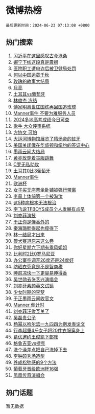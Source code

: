 # 微博热榜

`最后更新时间：2024-06-23 07:13:08 +0800`

## 热门搜索

1. [习近平在这里感叹古今沧桑](https://m.weibo.cn/search?containerid=100103type%3D1%26t%3D10%26q%3D%23%E4%B9%A0%E8%BF%91%E5%B9%B3%E5%9C%A8%E8%BF%99%E9%87%8C%E6%84%9F%E5%8F%B9%E5%8F%A4%E4%BB%8A%E6%B2%A7%E6%A1%91%23&stream_entry_id=51&isnewpage=1&extparam=seat%3D1%26filter_type%3Drealtimehot%26stream_entry_id%3D51%26pos%3D0%26c_type%3D51%26q%3D%2523%25E4%25B9%25A0%25E8%25BF%2591%25E5%25B9%25B3%25E5%259C%25A8%25E8%25BF%2599%25E9%2587%258C%25E6%2584%259F%25E5%258F%25B9%25E5%258F%25A4%25E4%25BB%258A%25E6%25B2%25A7%25E6%25A1%2591%2523%26cate%3D10103%26dgr%3D0%26display_time%3D1719097987%26pre_seqid%3D171909798795102749408)
1. [婉宁下线这段真是震撼](https://m.weibo.cn/search?containerid=100103type%3D1%26t%3D10%26q%3D%E5%A9%89%E5%AE%81%E4%B8%8B%E7%BA%BF%E8%BF%99%E6%AE%B5%E7%9C%9F%E6%98%AF%E9%9C%87%E6%92%BC&stream_entry_id=31&isnewpage=1&extparam=seat%3D1%26lcate%3D5001%26band_rank%3D1%26q%3D%25E5%25A9%2589%25E5%25AE%2581%25E4%25B8%258B%25E7%25BA%25BF%25E8%25BF%2599%25E6%25AE%25B5%25E7%259C%259F%25E6%2598%25AF%25E9%259C%2587%25E6%2592%25BC%26dgr%3D0%26realpos%3D1%26stream_entry_id%3D31%26pos%3D0%26c_type%3D31%26flag%3D2%26cate%3D5001%26filter_type%3Drealtimehot%26display_time%3D1719097987%26pre_seqid%3D171909798795102749408)
1. [医院职工遭电诈后被卫健局处罚](https://m.weibo.cn/search?containerid=100103type%3D1%26t%3D10%26q%3D%23%E5%8C%BB%E9%99%A2%E8%81%8C%E5%B7%A5%E9%81%AD%E7%94%B5%E8%AF%88%E5%90%8E%E8%A2%AB%E5%8D%AB%E5%81%A5%E5%B1%80%E5%A4%84%E7%BD%9A%23&stream_entry_id=31&isnewpage=1&extparam=seat%3D1%26lcate%3D5001%26band_rank%3D2%26q%3D%2523%25E5%258C%25BB%25E9%2599%25A2%25E8%2581%258C%25E5%25B7%25A5%25E9%2581%25AD%25E7%2594%25B5%25E8%25AF%2588%25E5%2590%258E%25E8%25A2%25AB%25E5%258D%25AB%25E5%2581%25A5%25E5%25B1%2580%25E5%25A4%2584%25E7%25BD%259A%2523%26dgr%3D0%26realpos%3D2%26stream_entry_id%3D31%26pos%3D1%26c_type%3D31%26flag%3D0%26cate%3D5001%26filter_type%3Drealtimehot%26display_time%3D1719097987%26pre_seqid%3D171909798795102749408)
1. [何以中国运载千秋](https://m.weibo.cn/search?containerid=100103type%3D1%26t%3D10%26q%3D%23%E4%BD%95%E4%BB%A5%E4%B8%AD%E5%9B%BD%E8%BF%90%E8%BD%BD%E5%8D%83%E7%A7%8B%23&stream_entry_id=31&isnewpage=1&extparam=seat%3D1%26lcate%3D5001%26band_rank%3D3%26q%3D%2523%25E4%25BD%2595%25E4%25BB%25A5%25E4%25B8%25AD%25E5%259B%25BD%25E8%25BF%2590%25E8%25BD%25BD%25E5%258D%2583%25E7%25A7%258B%2523%26dgr%3D0%26realpos%3D3%26stream_entry_id%3D31%26pos%3D2%26c_type%3D31%26flag%3D0%26cate%3D5001%26filter_type%3Drealtimehot%26display_time%3D1719097987%26pre_seqid%3D171909798795102749408)
1. [玫瑰的故事大结局](https://m.weibo.cn/search?containerid=100103type%3D1%26t%3D10%26q%3D%E7%8E%AB%E7%91%B0%E7%9A%84%E6%95%85%E4%BA%8B%E5%A4%A7%E7%BB%93%E5%B1%80&stream_entry_id=31&isnewpage=1&extparam=seat%3D1%26lcate%3D5001%26band_rank%3D4%26q%3D%25E7%258E%25AB%25E7%2591%25B0%25E7%259A%2584%25E6%2595%2585%25E4%25BA%258B%25E5%25A4%25A7%25E7%25BB%2593%25E5%25B1%2580%26dgr%3D0%26realpos%3D4%26stream_entry_id%3D31%26pos%3D3%26c_type%3D31%26flag%3D2%26cate%3D5001%26filter_type%3Drealtimehot%26display_time%3D1719097987%26pre_seqid%3D171909798795102749408)
1. [月亮](https://m.weibo.cn/search?containerid=100103type%3D1%26t%3D10%26q%3D%E6%9C%88%E4%BA%AE&stream_entry_id=31&isnewpage=1&extparam=seat%3D1%26lcate%3D5001%26band_rank%3D5%26q%3D%25E6%259C%2588%25E4%25BA%25AE%26dgr%3D0%26realpos%3D5%26stream_entry_id%3D31%26pos%3D4%26c_type%3D31%26flag%3D16%26cate%3D5001%26filter_type%3Drealtimehot%26display_time%3D1719097987%26pre_seqid%3D171909798795102749408)
1. [土耳其vs葡萄牙](https://m.weibo.cn/search?containerid=100103type%3D1%26t%3D10%26q%3D%23%E5%9C%9F%E8%80%B3%E5%85%B6vs%E8%91%A1%E8%90%84%E7%89%99%23&stream_entry_id=31&isnewpage=1&extparam=seat%3D1%26lcate%3D5001%26band_rank%3D6%26q%3D%2523%25E5%259C%259F%25E8%2580%25B3%25E5%2585%25B6vs%25E8%2591%25A1%25E8%2590%2584%25E7%2589%2599%2523%26dgr%3D0%26realpos%3D6%26stream_entry_id%3D31%26pos%3D5%26c_type%3D31%26flag%3D0%26cate%3D5001%26filter_type%3Drealtimehot%26display_time%3D1719097987%26pre_seqid%3D171909798795102749408)
1. [林俊杰 冻结](https://m.weibo.cn/search?containerid=100103type%3D1%26t%3D10%26q%3D%E6%9E%97%E4%BF%8A%E6%9D%B0+%E5%86%BB%E7%BB%93&stream_entry_id=31&isnewpage=1&extparam=seat%3D1%26lcate%3D5001%26band_rank%3D7%26q%3D%25E6%259E%2597%25E4%25BF%258A%25E6%259D%25B0%2520%25E5%2586%25BB%25E7%25BB%2593%26dgr%3D0%26realpos%3D7%26stream_entry_id%3D31%26pos%3D6%26c_type%3D31%26flag%3D2%26cate%3D5001%26filter_type%3Drealtimehot%26display_time%3D1719097987%26pre_seqid%3D171909798795102749408)
1. [傅家明离世庄国栋再回国追玫瑰](https://m.weibo.cn/search?containerid=100103type%3D1%26t%3D10%26q%3D%23%E5%82%85%E5%AE%B6%E6%98%8E%E7%A6%BB%E4%B8%96%E5%BA%84%E5%9B%BD%E6%A0%8B%E5%86%8D%E5%9B%9E%E5%9B%BD%E8%BF%BD%E7%8E%AB%E7%91%B0%23&stream_entry_id=31&isnewpage=1&extparam=seat%3D1%26lcate%3D5001%26band_rank%3D8%26q%3D%2523%25E5%2582%2585%25E5%25AE%25B6%25E6%2598%258E%25E7%25A6%25BB%25E4%25B8%2596%25E5%25BA%2584%25E5%259B%25BD%25E6%25A0%258B%25E5%2586%258D%25E5%259B%259E%25E5%259B%25BD%25E8%25BF%25BD%25E7%258E%25AB%25E7%2591%25B0%2523%26dgr%3D0%26realpos%3D8%26stream_entry_id%3D31%26pos%3D7%26c_type%3D31%26flag%3D2%26cate%3D5001%26filter_type%3Drealtimehot%26display_time%3D1719097987%26pre_seqid%3D171909798795102749408)
1. [Manner事件 不要为难服务人员](https://m.weibo.cn/search?containerid=100103type%3D1%26t%3D10%26q%3DManner%E4%BA%8B%E4%BB%B6+%E4%B8%8D%E8%A6%81%E4%B8%BA%E9%9A%BE%E6%9C%8D%E5%8A%A1%E4%BA%BA%E5%91%98&stream_entry_id=31&isnewpage=1&extparam=seat%3D1%26lcate%3D5001%26band_rank%3D9%26q%3DManner%25E4%25BA%258B%25E4%25BB%25B6%2520%25E4%25B8%258D%25E8%25A6%2581%25E4%25B8%25BA%25E9%259A%25BE%25E6%259C%258D%25E5%258A%25A1%25E4%25BA%25BA%25E5%2591%2598%26dgr%3D0%26realpos%3D9%26stream_entry_id%3D31%26pos%3D8%26c_type%3D31%26flag%3D0%26cate%3D5001%26filter_type%3Drealtimehot%26display_time%3D1719097987%26pre_seqid%3D171909798795102749408)
1. [2024多地高考成绩今日可查](https://m.weibo.cn/search?containerid=100103type%3D1%26t%3D10%26q%3D%232024%E5%A4%9A%E5%9C%B0%E9%AB%98%E8%80%83%E6%88%90%E7%BB%A9%E4%BB%8A%E6%97%A5%E5%8F%AF%E6%9F%A5%23&stream_entry_id=31&isnewpage=1&extparam=seat%3D1%26lcate%3D5001%26band_rank%3D10%26q%3D%25232024%25E5%25A4%259A%25E5%259C%25B0%25E9%25AB%2598%25E8%2580%2583%25E6%2588%2590%25E7%25BB%25A9%25E4%25BB%258A%25E6%2597%25A5%25E5%258F%25AF%25E6%259F%25A5%2523%26dgr%3D0%26realpos%3D10%26stream_entry_id%3D31%26pos%3D9%26c_type%3D31%26flag%3D32768%26cate%3D5001%26filter_type%3Drealtimehot%26display_time%3D1719097987%26pre_seqid%3D171909798795102749408)
1. [歌手 大众评审系统](https://m.weibo.cn/search?containerid=100103type%3D1%26t%3D10%26q%3D%E6%AD%8C%E6%89%8B+%E5%A4%A7%E4%BC%97%E8%AF%84%E5%AE%A1%E7%B3%BB%E7%BB%9F&stream_entry_id=31&isnewpage=1&extparam=seat%3D1%26lcate%3D5001%26band_rank%3D11%26q%3D%25E6%25AD%258C%25E6%2589%258B%2520%25E5%25A4%25A7%25E4%25BC%2597%25E8%25AF%2584%25E5%25AE%25A1%25E7%25B3%25BB%25E7%25BB%259F%26dgr%3D0%26realpos%3D11%26stream_entry_id%3D31%26pos%3D10%26c_type%3D31%26flag%3D2%26cate%3D5001%26filter_type%3Drealtimehot%26display_time%3D1719097987%26pre_seqid%3D171909798795102749408)
1. [方协文 可怕](https://m.weibo.cn/search?containerid=100103type%3D1%26t%3D10%26q%3D%E6%96%B9%E5%8D%8F%E6%96%87+%E5%8F%AF%E6%80%95&stream_entry_id=31&isnewpage=1&extparam=seat%3D1%26lcate%3D5001%26band_rank%3D12%26q%3D%25E6%2596%25B9%25E5%258D%258F%25E6%2596%2587%2520%25E5%258F%25AF%25E6%2580%2595%26dgr%3D0%26realpos%3D12%26stream_entry_id%3D31%26pos%3D11%26c_type%3D31%26flag%3D2%26cate%3D5001%26filter_type%3Drealtimehot%26display_time%3D1719097987%26pre_seqid%3D171909798795102749408)
1. [大运河博物馆展览了隋炀帝的蛀牙](https://m.weibo.cn/search?containerid=100103type%3D1%26t%3D10%26q%3D%23%E5%A4%A7%E8%BF%90%E6%B2%B3%E5%8D%9A%E7%89%A9%E9%A6%86%E5%B1%95%E8%A7%88%E4%BA%86%E9%9A%8B%E7%82%80%E5%B8%9D%E7%9A%84%E8%9B%80%E7%89%99%23&stream_entry_id=31&isnewpage=1&extparam=seat%3D1%26lcate%3D5001%26band_rank%3D13%26q%3D%2523%25E5%25A4%25A7%25E8%25BF%2590%25E6%25B2%25B3%25E5%258D%259A%25E7%2589%25A9%25E9%25A6%2586%25E5%25B1%2595%25E8%25A7%2588%25E4%25BA%2586%25E9%259A%258B%25E7%2582%2580%25E5%25B8%259D%25E7%259A%2584%25E8%259B%2580%25E7%2589%2599%2523%26dgr%3D0%26realpos%3D13%26stream_entry_id%3D31%26pos%3D12%26c_type%3D31%26flag%3D0%26cate%3D5001%26filter_type%3Drealtimehot%26display_time%3D1719097987%26pre_seqid%3D171909798795102749408)
1. [美国关闭俄在华盛顿和纽约的签证中心](https://m.weibo.cn/search?containerid=100103type%3D1%26t%3D10%26q%3D%23%E7%BE%8E%E5%9B%BD%E5%85%B3%E9%97%AD%E4%BF%84%E5%9C%A8%E5%8D%8E%E7%9B%9B%E9%A1%BF%E5%92%8C%E7%BA%BD%E7%BA%A6%E7%9A%84%E7%AD%BE%E8%AF%81%E4%B8%AD%E5%BF%83%23&stream_entry_id=31&isnewpage=1&extparam=seat%3D1%26lcate%3D5001%26band_rank%3D14%26q%3D%2523%25E7%25BE%258E%25E5%259B%25BD%25E5%2585%25B3%25E9%2597%25AD%25E4%25BF%2584%25E5%259C%25A8%25E5%258D%258E%25E7%259B%259B%25E9%25A1%25BF%25E5%2592%258C%25E7%25BA%25BD%25E7%25BA%25A6%25E7%259A%2584%25E7%25AD%25BE%25E8%25AF%2581%25E4%25B8%25AD%25E5%25BF%2583%2523%26dgr%3D0%26realpos%3D14%26stream_entry_id%3D31%26pos%3D13%26c_type%3D31%26flag%3D0%26cate%3D5001%26filter_type%3Drealtimehot%26display_time%3D1719097987%26pre_seqid%3D171909798795102749408)
1. [墨雨云间大结局](https://m.weibo.cn/search?containerid=100103type%3D1%26t%3D10%26q%3D%E5%A2%A8%E9%9B%A8%E4%BA%91%E9%97%B4%E5%A4%A7%E7%BB%93%E5%B1%80&stream_entry_id=31&isnewpage=1&extparam=seat%3D1%26lcate%3D5001%26band_rank%3D15%26q%3D%25E5%25A2%25A8%25E9%259B%25A8%25E4%25BA%2591%25E9%2597%25B4%25E5%25A4%25A7%25E7%25BB%2593%25E5%25B1%2580%26dgr%3D0%26realpos%3D15%26stream_entry_id%3D31%26pos%3D14%26c_type%3D31%26flag%3D0%26cate%3D5001%26filter_type%3Drealtimehot%26display_time%3D1719097987%26pre_seqid%3D171909798795102749408)
1. [黄亦玫穿着丧服跳舞](https://m.weibo.cn/search?containerid=100103type%3D1%26t%3D10%26q%3D%23%E9%BB%84%E4%BA%A6%E7%8E%AB%E7%A9%BF%E7%9D%80%E4%B8%A7%E6%9C%8D%E8%B7%B3%E8%88%9E%23&stream_entry_id=31&isnewpage=1&extparam=seat%3D1%26lcate%3D5001%26band_rank%3D16%26q%3D%2523%25E9%25BB%2584%25E4%25BA%25A6%25E7%258E%25AB%25E7%25A9%25BF%25E7%259D%2580%25E4%25B8%25A7%25E6%259C%258D%25E8%25B7%25B3%25E8%2588%259E%2523%26dgr%3D0%26realpos%3D16%26stream_entry_id%3D31%26pos%3D15%26c_type%3D31%26flag%3D0%26cate%3D5001%26filter_type%3Drealtimehot%26display_time%3D1719097987%26pre_seqid%3D171909798795102749408)
1. [C罗无私助攻](https://m.weibo.cn/search?containerid=100103type%3D1%26t%3D10%26q%3D%23C%E7%BD%97%E6%97%A0%E7%A7%81%E5%8A%A9%E6%94%BB%23&stream_entry_id=31&isnewpage=1&extparam=seat%3D1%26lcate%3D5001%26band_rank%3D17%26q%3D%2523C%25E7%25BD%2597%25E6%2597%25A0%25E7%25A7%2581%25E5%258A%25A9%25E6%2594%25BB%2523%26dgr%3D0%26realpos%3D17%26stream_entry_id%3D31%26pos%3D16%26c_type%3D31%26flag%3D1%26cate%3D5001%26filter_type%3Drealtimehot%26display_time%3D1719097987%26pre_seqid%3D171909798795102749408)
1. [土耳其0比3葡萄牙](https://m.weibo.cn/search?containerid=100103type%3D1%26t%3D10%26q%3D%23%E5%9C%9F%E8%80%B3%E5%85%B60%E6%AF%943%E8%91%A1%E8%90%84%E7%89%99%23&stream_entry_id=31&isnewpage=1&extparam=seat%3D1%26lcate%3D5001%26band_rank%3D18%26q%3D%2523%25E5%259C%259F%25E8%2580%25B3%25E5%2585%25B60%25E6%25AF%25943%25E8%2591%25A1%25E8%2590%2584%25E7%2589%2599%2523%26dgr%3D0%26realpos%3D18%26stream_entry_id%3D31%26pos%3D17%26c_type%3D31%26flag%3D1%26cate%3D5001%26filter_type%3Drealtimehot%26display_time%3D1719097987%26pre_seqid%3D171909798795102749408)
1. [Manner事件](https://m.weibo.cn/search?containerid=100103type%3D1%26t%3D10%26q%3DManner%E4%BA%8B%E4%BB%B6&stream_entry_id=31&isnewpage=1&extparam=seat%3D1%26lcate%3D5001%26band_rank%3D19%26q%3DManner%25E4%25BA%258B%25E4%25BB%25B6%26dgr%3D0%26realpos%3D19%26stream_entry_id%3D31%26pos%3D18%26c_type%3D31%26flag%3D0%26cate%3D5001%26filter_type%3Drealtimehot%26display_time%3D1719097987%26pre_seqid%3D171909798795102749408)
1. [欧洲杯](https://m.weibo.cn/search?containerid=100103type%3D1%26t%3D10%26q%3D%E6%AC%A7%E6%B4%B2%E6%9D%AF&stream_entry_id=31&isnewpage=1&extparam=seat%3D1%26lcate%3D5001%26band_rank%3D20%26q%3D%25E6%25AC%25A7%25E6%25B4%25B2%25E6%259D%25AF%26dgr%3D0%26realpos%3D20%26stream_entry_id%3D31%26pos%3D19%26c_type%3D31%26flag%3D0%26cate%3D5001%26filter_type%3Drealtimehot%26display_time%3D1719097987%26pre_seqid%3D171909798795102749408)
1. [女子买无座票坐卧铺被强行带离](https://m.weibo.cn/search?containerid=100103type%3D1%26t%3D10%26q%3D%23%E5%A5%B3%E5%AD%90%E4%B9%B0%E6%97%A0%E5%BA%A7%E7%A5%A8%E5%9D%90%E5%8D%A7%E9%93%BA%E8%A2%AB%E5%BC%BA%E8%A1%8C%E5%B8%A6%E7%A6%BB%23&stream_entry_id=31&isnewpage=1&extparam=seat%3D1%26lcate%3D5001%26band_rank%3D21%26q%3D%2523%25E5%25A5%25B3%25E5%25AD%2590%25E4%25B9%25B0%25E6%2597%25A0%25E5%25BA%25A7%25E7%25A5%25A8%25E5%259D%2590%25E5%258D%25A7%25E9%2593%25BA%25E8%25A2%25AB%25E5%25BC%25BA%25E8%25A1%258C%25E5%25B8%25A6%25E7%25A6%25BB%2523%26dgr%3D0%26realpos%3D21%26stream_entry_id%3D31%26pos%3D20%26c_type%3D31%26flag%3D0%26cate%3D5001%26filter_type%3Drealtimehot%26display_time%3D1719097987%26pre_seqid%3D171909798795102749408)
1. [李晨上体综第一个被淘汰](https://m.weibo.cn/search?containerid=100103type%3D1%26t%3D10%26q%3D%23%E6%9D%8E%E6%99%A8%E4%B8%8A%E4%BD%93%E7%BB%BC%E7%AC%AC%E4%B8%80%E4%B8%AA%E8%A2%AB%E6%B7%98%E6%B1%B0%23&stream_entry_id=31&isnewpage=1&extparam=seat%3D1%26lcate%3D5001%26band_rank%3D22%26q%3D%2523%25E6%259D%258E%25E6%2599%25A8%25E4%25B8%258A%25E4%25BD%2593%25E7%25BB%25BC%25E7%25AC%25AC%25E4%25B8%2580%25E4%25B8%25AA%25E8%25A2%25AB%25E6%25B7%2598%25E6%25B1%25B0%2523%26dgr%3D0%26realpos%3D22%26stream_entry_id%3D31%26pos%3D21%26c_type%3D31%26flag%3D0%26cate%3D5001%26filter_type%3Drealtimehot%26display_time%3D1719097987%26pre_seqid%3D171909798795102749408)
1. [这5种病根本无法根治](https://m.weibo.cn/search?containerid=100103type%3D1%26t%3D10%26q%3D%23%E8%BF%995%E7%A7%8D%E7%97%85%E6%A0%B9%E6%9C%AC%E6%97%A0%E6%B3%95%E6%A0%B9%E6%B2%BB%23&stream_entry_id=31&isnewpage=1&extparam=seat%3D1%26lcate%3D5001%26band_rank%3D23%26q%3D%2523%25E8%25BF%25995%25E7%25A7%258D%25E7%2597%2585%25E6%25A0%25B9%25E6%259C%25AC%25E6%2597%25A0%25E6%25B3%2595%25E6%25A0%25B9%25E6%25B2%25BB%2523%26dgr%3D0%26realpos%3D23%26stream_entry_id%3D31%26pos%3D22%26c_type%3D31%26flag%3D0%26cate%3D5001%26filter_type%3Drealtimehot%26display_time%3D1719097987%26pre_seqid%3D171909798795102749408)
1. [李飞说TFBOYS成员个人发展有点早](https://m.weibo.cn/search?containerid=100103type%3D1%26t%3D10%26q%3D%23%E6%9D%8E%E9%A3%9E%E8%AF%B4TFBOYS%E6%88%90%E5%91%98%E4%B8%AA%E4%BA%BA%E5%8F%91%E5%B1%95%E6%9C%89%E7%82%B9%E6%97%A9%23&stream_entry_id=31&isnewpage=1&extparam=seat%3D1%26lcate%3D5001%26band_rank%3D24%26q%3D%2523%25E6%259D%258E%25E9%25A3%259E%25E8%25AF%25B4TFBOYS%25E6%2588%2590%25E5%2591%2598%25E4%25B8%25AA%25E4%25BA%25BA%25E5%258F%2591%25E5%25B1%2595%25E6%259C%2589%25E7%2582%25B9%25E6%2597%25A9%2523%26dgr%3D0%26realpos%3D24%26stream_entry_id%3D31%26pos%3D23%26c_type%3D31%26flag%3D2%26cate%3D5001%26filter_type%3Drealtimehot%26display_time%3D1719097987%26pre_seqid%3D171909798795102749408)
1. [刘亦菲演技](https://m.weibo.cn/search?containerid=100103type%3D1%26t%3D10%26q%3D%E5%88%98%E4%BA%A6%E8%8F%B2%E6%BC%94%E6%8A%80&stream_entry_id=31&isnewpage=1&extparam=seat%3D1%26lcate%3D5001%26band_rank%3D25%26q%3D%25E5%2588%2598%25E4%25BA%25A6%25E8%258F%25B2%25E6%25BC%2594%25E6%258A%2580%26dgr%3D0%26realpos%3D25%26stream_entry_id%3D31%26pos%3D24%26c_type%3D31%26flag%3D0%26cate%3D5001%26filter_type%3Drealtimehot%26display_time%3D1719097987%26pre_seqid%3D171909798795102749408)
1. [于正你是懂番外的](https://m.weibo.cn/search?containerid=100103type%3D1%26t%3D10%26q%3D%23%E4%BA%8E%E6%AD%A3%E4%BD%A0%E6%98%AF%E6%87%82%E7%95%AA%E5%A4%96%E7%9A%84%23&stream_entry_id=31&isnewpage=1&extparam=seat%3D1%26lcate%3D5001%26band_rank%3D26%26q%3D%2523%25E4%25BA%258E%25E6%25AD%25A3%25E4%25BD%25A0%25E6%2598%25AF%25E6%2587%2582%25E7%2595%25AA%25E5%25A4%2596%25E7%259A%2584%2523%26dgr%3D0%26realpos%3D26%26stream_entry_id%3D31%26pos%3D25%26c_type%3D31%26flag%3D0%26cate%3D5001%26filter_type%3Drealtimehot%26display_time%3D1719097987%26pre_seqid%3D171909798795102749408)
1. [秦海璐胖得起也瘦得下](https://m.weibo.cn/search?containerid=100103type%3D1%26t%3D10%26q%3D%23%E7%A7%A6%E6%B5%B7%E7%92%90%E8%83%96%E5%BE%97%E8%B5%B7%E4%B9%9F%E7%98%A6%E5%BE%97%E4%B8%8B%23&stream_entry_id=31&isnewpage=1&extparam=seat%3D1%26lcate%3D5001%26band_rank%3D27%26q%3D%2523%25E7%25A7%25A6%25E6%25B5%25B7%25E7%2592%2590%25E8%2583%2596%25E5%25BE%2597%25E8%25B5%25B7%25E4%25B9%259F%25E7%2598%25A6%25E5%25BE%2597%25E4%25B8%258B%2523%26dgr%3D0%26realpos%3D27%26stream_entry_id%3D31%26pos%3D26%26c_type%3D31%26flag%3D1%26cate%3D5001%26filter_type%3Drealtimehot%26display_time%3D1719097987%26pre_seqid%3D171909798795102749408)
1. [林一结局才出来](https://m.weibo.cn/search?containerid=100103type%3D1%26t%3D10%26q%3D%E6%9E%97%E4%B8%80%E7%BB%93%E5%B1%80%E6%89%8D%E5%87%BA%E6%9D%A5&stream_entry_id=31&isnewpage=1&extparam=seat%3D1%26lcate%3D5001%26band_rank%3D28%26q%3D%25E6%259E%2597%25E4%25B8%2580%25E7%25BB%2593%25E5%25B1%2580%25E6%2589%258D%25E5%2587%25BA%25E6%259D%25A5%26dgr%3D0%26realpos%3D28%26stream_entry_id%3D31%26pos%3D27%26c_type%3D31%26flag%3D0%26cate%3D5001%26filter_type%3Drealtimehot%26display_time%3D1719097987%26pre_seqid%3D171909798795102749408)
1. [警犬赛道原来这么卷](https://m.weibo.cn/search?containerid=100103type%3D1%26t%3D10%26q%3D%23%E8%AD%A6%E7%8A%AC%E8%B5%9B%E9%81%93%E5%8E%9F%E6%9D%A5%E8%BF%99%E4%B9%88%E5%8D%B7%23&stream_entry_id=31&isnewpage=1&extparam=seat%3D1%26lcate%3D5001%26band_rank%3D29%26q%3D%2523%25E8%25AD%25A6%25E7%258A%25AC%25E8%25B5%259B%25E9%2581%2593%25E5%258E%259F%25E6%259D%25A5%25E8%25BF%2599%25E4%25B9%2588%25E5%258D%25B7%2523%26dgr%3D0%26realpos%3D29%26stream_entry_id%3D31%26pos%3D28%26c_type%3D31%26flag%3D32768%26cate%3D5001%26filter_type%3Drealtimehot%26display_time%3D1719097987%26pre_seqid%3D171909798795102749408)
1. [你好星期六下期有乘风姐姐](https://m.weibo.cn/search?containerid=100103type%3D1%26t%3D10%26q%3D%23%E4%BD%A0%E5%A5%BD%E6%98%9F%E6%9C%9F%E5%85%AD%E4%B8%8B%E6%9C%9F%E6%9C%89%E4%B9%98%E9%A3%8E%E5%A7%90%E5%A7%90%23&stream_entry_id=31&isnewpage=1&extparam=seat%3D1%26lcate%3D5001%26band_rank%3D30%26q%3D%2523%25E4%25BD%25A0%25E5%25A5%25BD%25E6%2598%259F%25E6%259C%259F%25E5%2585%25AD%25E4%25B8%258B%25E6%259C%259F%25E6%259C%2589%25E4%25B9%2598%25E9%25A3%258E%25E5%25A7%2590%25E5%25A7%2590%2523%26dgr%3D0%26realpos%3D30%26stream_entry_id%3D31%26pos%3D29%26c_type%3D31%26flag%3D0%26cate%3D5001%26filter_type%3Drealtimehot%26display_time%3D1719097987%26pre_seqid%3D171909798795102749408)
1. [比利时2比0罗马尼亚](https://m.weibo.cn/search?containerid=100103type%3D1%26t%3D10%26q%3D%23%E6%AF%94%E5%88%A9%E6%97%B62%E6%AF%940%E7%BD%97%E9%A9%AC%E5%B0%BC%E4%BA%9A%23&stream_entry_id=31&isnewpage=1&extparam=seat%3D1%26lcate%3D5001%26band_rank%3D31%26q%3D%2523%25E6%25AF%2594%25E5%2588%25A9%25E6%2597%25B62%25E6%25AF%25940%25E7%25BD%2597%25E9%25A9%25AC%25E5%25B0%25BC%25E4%25BA%259A%2523%26dgr%3D0%26realpos%3D31%26stream_entry_id%3D31%26pos%3D30%26c_type%3D31%26flag%3D1%26cate%3D5001%26filter_type%3Drealtimehot%26display_time%3D1719097987%26pre_seqid%3D171909798795102749408)
1. [办公室空调开26度还是24度好](https://m.weibo.cn/search?containerid=100103type%3D1%26t%3D10%26q%3D%23%E5%8A%9E%E5%85%AC%E5%AE%A4%E7%A9%BA%E8%B0%83%E5%BC%8026%E5%BA%A6%E8%BF%98%E6%98%AF24%E5%BA%A6%E5%A5%BD%23&stream_entry_id=31&isnewpage=1&extparam=seat%3D1%26lcate%3D5001%26band_rank%3D32%26q%3D%2523%25E5%258A%259E%25E5%2585%25AC%25E5%25AE%25A4%25E7%25A9%25BA%25E8%25B0%2583%25E5%25BC%258026%25E5%25BA%25A6%25E8%25BF%2598%25E6%2598%25AF24%25E5%25BA%25A6%25E5%25A5%25BD%2523%26dgr%3D0%26realpos%3D32%26stream_entry_id%3D31%26pos%3D31%26c_type%3D31%26flag%3D0%26cate%3D5001%26filter_type%3Drealtimehot%26display_time%3D1719097987%26pre_seqid%3D171909798795102749408)
1. [防晒衣究竟是不是智商税](https://m.weibo.cn/search?containerid=100103type%3D1%26t%3D10%26q%3D%23%E9%98%B2%E6%99%92%E8%A1%A3%E7%A9%B6%E7%AB%9F%E6%98%AF%E4%B8%8D%E6%98%AF%E6%99%BA%E5%95%86%E7%A8%8E%23&stream_entry_id=31&isnewpage=1&extparam=seat%3D1%26lcate%3D5001%26band_rank%3D33%26q%3D%2523%25E9%2598%25B2%25E6%2599%2592%25E8%25A1%25A3%25E7%25A9%25B6%25E7%25AB%259F%25E6%2598%25AF%25E4%25B8%258D%25E6%2598%25AF%25E6%2599%25BA%25E5%2595%2586%25E7%25A8%258E%2523%26dgr%3D0%26realpos%3D33%26stream_entry_id%3D31%26pos%3D32%26c_type%3D31%26flag%3D0%26cate%3D5001%26filter_type%3Drealtimehot%26display_time%3D1719097987%26pre_seqid%3D171909798795102749408)
1. [睡前凉快一下更容易睡得香](https://m.weibo.cn/search?containerid=100103type%3D1%26t%3D10%26q%3D%23%E7%9D%A1%E5%89%8D%E5%87%89%E5%BF%AB%E4%B8%80%E4%B8%8B%E6%9B%B4%E5%AE%B9%E6%98%93%E7%9D%A1%E5%BE%97%E9%A6%99%23&stream_entry_id=31&isnewpage=1&extparam=seat%3D1%26lcate%3D5001%26band_rank%3D34%26q%3D%2523%25E7%259D%25A1%25E5%2589%258D%25E5%2587%2589%25E5%25BF%25AB%25E4%25B8%2580%25E4%25B8%258B%25E6%259B%25B4%25E5%25AE%25B9%25E6%2598%2593%25E7%259D%25A1%25E5%25BE%2597%25E9%25A6%2599%2523%26dgr%3D0%26realpos%3D34%26stream_entry_id%3D31%26pos%3D33%26c_type%3D31%26flag%3D0%26cate%3D5001%26filter_type%3Drealtimehot%26display_time%3D1719097987%26pre_seqid%3D171909798795102749408)
1. [吴世勋去张艺兴演唱会](https://m.weibo.cn/search?containerid=100103type%3D1%26t%3D10%26q%3D%E5%90%B4%E4%B8%96%E5%8B%8B%E5%8E%BB%E5%BC%A0%E8%89%BA%E5%85%B4%E6%BC%94%E5%94%B1%E4%BC%9A&stream_entry_id=31&isnewpage=1&extparam=seat%3D1%26lcate%3D5001%26band_rank%3D35%26q%3D%25E5%2590%25B4%25E4%25B8%2596%25E5%258B%258B%25E5%258E%25BB%25E5%25BC%25A0%25E8%2589%25BA%25E5%2585%25B4%25E6%25BC%2594%25E5%2594%25B1%25E4%25BC%259A%26dgr%3D0%26realpos%3D35%26stream_entry_id%3D31%26pos%3D34%26c_type%3D31%26flag%3D0%26cate%3D5001%26filter_type%3Drealtimehot%26display_time%3D1719097987%26pre_seqid%3D171909798795102749408)
1. [刘亦菲素颜英文试镜](https://m.weibo.cn/search?containerid=100103type%3D1%26t%3D10%26q%3D%23%E5%88%98%E4%BA%A6%E8%8F%B2%E7%B4%A0%E9%A2%9C%E8%8B%B1%E6%96%87%E8%AF%95%E9%95%9C%23&stream_entry_id=31&isnewpage=1&extparam=seat%3D1%26lcate%3D5001%26band_rank%3D36%26q%3D%2523%25E5%2588%2598%25E4%25BA%25A6%25E8%258F%25B2%25E7%25B4%25A0%25E9%25A2%259C%25E8%258B%25B1%25E6%2596%2587%25E8%25AF%2595%25E9%2595%259C%2523%26dgr%3D0%26realpos%3D36%26stream_entry_id%3D31%26pos%3D35%26c_type%3D31%26flag%3D1%26cate%3D5001%26filter_type%3Drealtimehot%26display_time%3D1719097987%26pre_seqid%3D171909798795102749408)
1. [少女时期的李梦](https://m.weibo.cn/search?containerid=100103type%3D1%26t%3D10%26q%3D%23%E5%B0%91%E5%A5%B3%E6%97%B6%E6%9C%9F%E7%9A%84%E6%9D%8E%E6%A2%A6%23&stream_entry_id=31&isnewpage=1&extparam=seat%3D1%26lcate%3D5001%26band_rank%3D37%26q%3D%2523%25E5%25B0%2591%25E5%25A5%25B3%25E6%2597%25B6%25E6%259C%259F%25E7%259A%2584%25E6%259D%258E%25E6%25A2%25A6%2523%26dgr%3D0%26realpos%3D37%26stream_entry_id%3D31%26pos%3D36%26c_type%3D31%26flag%3D0%26cate%3D5001%26filter_type%3Drealtimehot%26display_time%3D1719097987%26pre_seqid%3D171909798795102749408)
1. [于正墨雨云间收官文](https://m.weibo.cn/search?containerid=100103type%3D1%26t%3D10%26q%3D%23%E4%BA%8E%E6%AD%A3%E5%A2%A8%E9%9B%A8%E4%BA%91%E9%97%B4%E6%94%B6%E5%AE%98%E6%96%87%23&stream_entry_id=31&isnewpage=1&extparam=seat%3D1%26lcate%3D5001%26band_rank%3D38%26q%3D%2523%25E4%25BA%258E%25E6%25AD%25A3%25E5%25A2%25A8%25E9%259B%25A8%25E4%25BA%2591%25E9%2597%25B4%25E6%2594%25B6%25E5%25AE%2598%25E6%2596%2587%2523%26dgr%3D0%26realpos%3D38%26stream_entry_id%3D31%26pos%3D37%26c_type%3D31%26flag%3D0%26cate%3D5001%26filter_type%3Drealtimehot%26display_time%3D1719097987%26pre_seqid%3D171909798795102749408)
1. [Manner 倒计时](https://m.weibo.cn/search?containerid=100103type%3D1%26t%3D10%26q%3DManner+%E5%80%92%E8%AE%A1%E6%97%B6&stream_entry_id=31&isnewpage=1&extparam=seat%3D1%26lcate%3D5001%26band_rank%3D39%26q%3DManner%2520%25E5%2580%2592%25E8%25AE%25A1%25E6%2597%25B6%26dgr%3D0%26realpos%3D39%26stream_entry_id%3D31%26pos%3D38%26c_type%3D31%26flag%3D0%26cate%3D5001%26filter_type%3Drealtimehot%26display_time%3D1719097987%26pre_seqid%3D171909798795102749408)
1. [刘亦菲汪俊互关了](https://m.weibo.cn/search?containerid=100103type%3D1%26t%3D10%26q%3D%23%E5%88%98%E4%BA%A6%E8%8F%B2%E6%B1%AA%E4%BF%8A%E4%BA%92%E5%85%B3%E4%BA%86%23&stream_entry_id=31&isnewpage=1&extparam=seat%3D1%26lcate%3D5001%26band_rank%3D40%26q%3D%2523%25E5%2588%2598%25E4%25BA%25A6%25E8%258F%25B2%25E6%25B1%25AA%25E4%25BF%258A%25E4%25BA%2592%25E5%2585%25B3%25E4%25BA%2586%2523%26dgr%3D0%26realpos%3D40%26stream_entry_id%3D31%26pos%3D39%26c_type%3D31%26flag%3D0%26cate%3D5001%26filter_type%3Drealtimehot%26display_time%3D1719097987%26pre_seqid%3D171909798795102749408)
1. [吴磊贵公子](https://m.weibo.cn/search?containerid=100103type%3D1%26t%3D10%26q%3D%E5%90%B4%E7%A3%8A%E8%B4%B5%E5%85%AC%E5%AD%90&stream_entry_id=31&isnewpage=1&extparam=seat%3D1%26lcate%3D5001%26band_rank%3D41%26q%3D%25E5%2590%25B4%25E7%25A3%258A%25E8%25B4%25B5%25E5%2585%25AC%25E5%25AD%2590%26dgr%3D0%26realpos%3D41%26stream_entry_id%3D31%26pos%3D40%26c_type%3D31%26flag%3D0%26cate%3D5001%26filter_type%3Drealtimehot%26display_time%3D1719097987%26pre_seqid%3D171909798795102749408)
1. [杨幂以哈尔滨一九四四为例发表论文](https://m.weibo.cn/search?containerid=100103type%3D1%26t%3D10%26q%3D%23%E6%9D%A8%E5%B9%82%E4%BB%A5%E5%93%88%E5%B0%94%E6%BB%A8%E4%B8%80%E4%B9%9D%E5%9B%9B%E5%9B%9B%E4%B8%BA%E4%BE%8B%E5%8F%91%E8%A1%A8%E8%AE%BA%E6%96%87%23&stream_entry_id=31&isnewpage=1&extparam=seat%3D1%26lcate%3D5001%26band_rank%3D42%26q%3D%2523%25E6%259D%25A8%25E5%25B9%2582%25E4%25BB%25A5%25E5%2593%2588%25E5%25B0%2594%25E6%25BB%25A8%25E4%25B8%2580%25E4%25B9%259D%25E5%259B%259B%25E5%259B%259B%25E4%25B8%25BA%25E4%25BE%258B%25E5%258F%2591%25E8%25A1%25A8%25E8%25AE%25BA%25E6%2596%2587%2523%26dgr%3D0%26realpos%3D42%26stream_entry_id%3D31%26pos%3D41%26c_type%3D31%26flag%3D0%26cate%3D5001%26filter_type%3Drealtimehot%26display_time%3D1719097987%26pre_seqid%3D171909798795102749408)
1. [行李超重4斤女子将20件衣服穿身上](https://m.weibo.cn/search?containerid=100103type%3D1%26t%3D10%26q%3D%23%E8%A1%8C%E6%9D%8E%E8%B6%85%E9%87%8D4%E6%96%A4%E5%A5%B3%E5%AD%90%E5%B0%8620%E4%BB%B6%E8%A1%A3%E6%9C%8D%E7%A9%BF%E8%BA%AB%E4%B8%8A%23&stream_entry_id=31&isnewpage=1&extparam=seat%3D1%26lcate%3D5001%26band_rank%3D43%26q%3D%2523%25E8%25A1%258C%25E6%259D%258E%25E8%25B6%2585%25E9%2587%258D4%25E6%2596%25A4%25E5%25A5%25B3%25E5%25AD%2590%25E5%25B0%258620%25E4%25BB%25B6%25E8%25A1%25A3%25E6%259C%258D%25E7%25A9%25BF%25E8%25BA%25AB%25E4%25B8%258A%2523%26dgr%3D0%26realpos%3D43%26stream_entry_id%3D31%26pos%3D42%26c_type%3D31%26flag%3D0%26cate%3D5001%26filter_type%3Drealtimehot%26display_time%3D1719097987%26pre_seqid%3D171909798795102749408)
1. [葛优邀约王俊凯下部戏](https://m.weibo.cn/search?containerid=100103type%3D1%26t%3D10%26q%3D%23%E8%91%9B%E4%BC%98%E9%82%80%E7%BA%A6%E7%8E%8B%E4%BF%8A%E5%87%AF%E4%B8%8B%E9%83%A8%E6%88%8F%23&stream_entry_id=31&isnewpage=1&extparam=seat%3D1%26lcate%3D5001%26band_rank%3D44%26q%3D%2523%25E8%2591%259B%25E4%25BC%2598%25E9%2582%2580%25E7%25BA%25A6%25E7%258E%258B%25E4%25BF%258A%25E5%2587%25AF%25E4%25B8%258B%25E9%2583%25A8%25E6%2588%258F%2523%26dgr%3D0%26realpos%3D44%26stream_entry_id%3D31%26pos%3D43%26c_type%3D31%26flag%3D1%26cate%3D5001%26filter_type%3Drealtimehot%26display_time%3D1719097987%26pre_seqid%3D171909798795102749408)
1. [格鲁吉亚vs捷克](https://m.weibo.cn/search?containerid=100103type%3D1%26t%3D10%26q%3D%23%E6%A0%BC%E9%B2%81%E5%90%89%E4%BA%9Avs%E6%8D%B7%E5%85%8B%23&stream_entry_id=31&isnewpage=1&extparam=seat%3D1%26lcate%3D5001%26band_rank%3D45%26q%3D%2523%25E6%25A0%25BC%25E9%25B2%2581%25E5%2590%2589%25E4%25BA%259Avs%25E6%258D%25B7%25E5%2585%258B%2523%26dgr%3D0%26realpos%3D45%26stream_entry_id%3D31%26pos%3D44%26c_type%3D31%26flag%3D0%26cate%3D5001%26filter_type%3Drealtimehot%26display_time%3D1719097987%26pre_seqid%3D171909798795102749408)
1. [洗个澡差点把自己洗掉下去](https://m.weibo.cn/search?containerid=100103type%3D1%26t%3D10%26q%3D%23%E6%B4%97%E4%B8%AA%E6%BE%A1%E5%B7%AE%E7%82%B9%E6%8A%8A%E8%87%AA%E5%B7%B1%E6%B4%97%E6%8E%89%E4%B8%8B%E5%8E%BB%23&stream_entry_id=31&isnewpage=1&extparam=seat%3D1%26lcate%3D5001%26band_rank%3D46%26q%3D%2523%25E6%25B4%2597%25E4%25B8%25AA%25E6%25BE%25A1%25E5%25B7%25AE%25E7%2582%25B9%25E6%258A%258A%25E8%2587%25AA%25E5%25B7%25B1%25E6%25B4%2597%25E6%258E%2589%25E4%25B8%258B%25E5%258E%25BB%2523%26dgr%3D0%26realpos%3D46%26stream_entry_id%3D31%26pos%3D45%26c_type%3D31%26flag%3D0%26cate%3D5001%26filter_type%3Drealtimehot%26display_time%3D1719097987%26pre_seqid%3D171909798795102749408)
1. [李钟硕秀场造型](https://m.weibo.cn/search?containerid=100103type%3D1%26t%3D10%26q%3D%23%E6%9D%8E%E9%92%9F%E7%A1%95%E7%A7%80%E5%9C%BA%E9%80%A0%E5%9E%8B%23&stream_entry_id=31&isnewpage=1&extparam=seat%3D1%26lcate%3D5001%26band_rank%3D47%26q%3D%2523%25E6%259D%258E%25E9%2592%259F%25E7%25A1%2595%25E7%25A7%2580%25E5%259C%25BA%25E9%2580%25A0%25E5%259E%258B%2523%26dgr%3D0%26realpos%3D47%26stream_entry_id%3D31%26pos%3D46%26c_type%3D31%26flag%3D0%26cate%3D5001%26filter_type%3Drealtimehot%26display_time%3D1719097987%26pre_seqid%3D171909798795102749408)
1. [养成松弛感的9个方法](https://m.weibo.cn/search?containerid=100103type%3D1%26t%3D10%26q%3D%23%E5%85%BB%E6%88%90%E6%9D%BE%E5%BC%9B%E6%84%9F%E7%9A%849%E4%B8%AA%E6%96%B9%E6%B3%95%23&stream_entry_id=31&isnewpage=1&extparam=seat%3D1%26lcate%3D5001%26band_rank%3D48%26q%3D%2523%25E5%2585%25BB%25E6%2588%2590%25E6%259D%25BE%25E5%25BC%259B%25E6%2584%259F%25E7%259A%25849%25E4%25B8%25AA%25E6%2596%25B9%25E6%25B3%2595%2523%26dgr%3D0%26realpos%3D48%26stream_entry_id%3D31%26pos%3D47%26c_type%3D31%26flag%3D0%26cate%3D5001%26filter_type%3Drealtimehot%26display_time%3D1719097987%26pre_seqid%3D171909798795102749408)
1. [葡萄牙晋级欧洲杯16强](https://m.weibo.cn/search?containerid=100103type%3D1%26t%3D10%26q%3D%23%E8%91%A1%E8%90%84%E7%89%99%E6%99%8B%E7%BA%A7%E6%AC%A7%E6%B4%B2%E6%9D%AF16%E5%BC%BA%23&stream_entry_id=31&isnewpage=1&extparam=seat%3D1%26lcate%3D5001%26band_rank%3D49%26q%3D%2523%25E8%2591%25A1%25E8%2590%2584%25E7%2589%2599%25E6%2599%258B%25E7%25BA%25A7%25E6%25AC%25A7%25E6%25B4%25B2%25E6%259D%25AF16%25E5%25BC%25BA%2523%26dgr%3D0%26realpos%3D49%26stream_entry_id%3D31%26pos%3D48%26c_type%3D31%26flag%3D1%26cate%3D5001%26filter_type%3Drealtimehot%26display_time%3D1719097987%26pre_seqid%3D171909798795102749408)
1. [凤凰传奇演唱会](https://m.weibo.cn/search?containerid=100103type%3D1%26t%3D10%26q%3D%E5%87%A4%E5%87%B0%E4%BC%A0%E5%A5%87%E6%BC%94%E5%94%B1%E4%BC%9A&stream_entry_id=31&isnewpage=1&extparam=seat%3D1%26lcate%3D5001%26band_rank%3D50%26q%3D%25E5%2587%25A4%25E5%2587%25B0%25E4%25BC%25A0%25E5%25A5%2587%25E6%25BC%2594%25E5%2594%25B1%25E4%25BC%259A%26dgr%3D0%26realpos%3D50%26stream_entry_id%3D31%26pos%3D49%26c_type%3D31%26flag%3D0%26cate%3D5001%26filter_type%3Drealtimehot%26display_time%3D1719097987%26pre_seqid%3D171909798795102749408)

## 热门话题

暂无数据
